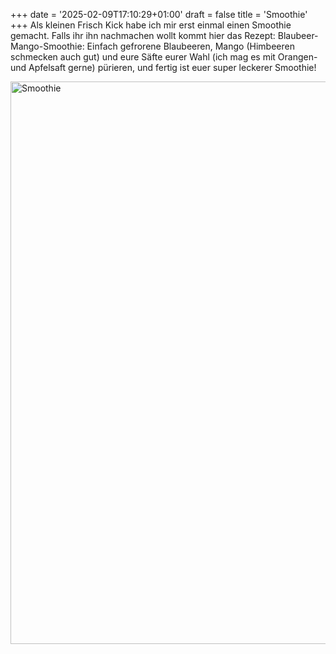 +++
date = '2025-02-09T17:10:29+01:00'
draft = false
title = 'Smoothie'
+++
Als kleinen Frisch Kick habe ich mir erst einmal 
einen Smoothie gemacht.
Falls ihr ihn nachmachen wollt kommt hier das Rezept:
Blaubeer-Mango-Smoothie:
Einfach gefrorene Blaubeeren, Mango (Himbeeren schmecken auch gut) und eure  Säfte eurer Wahl
(ich mag es mit Orangen- und Apfelsaft gerne) pürieren,
und fertig ist euer super leckerer Smoothie!

<img alt="Smoothie" src="/img/blog/smoothie.jpeg" title="Smoothie" width="900" />
